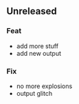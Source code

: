## Unreleased

### Feat

- add more stuff
- add new output

### Fix

- no more explosions
- output glitch

